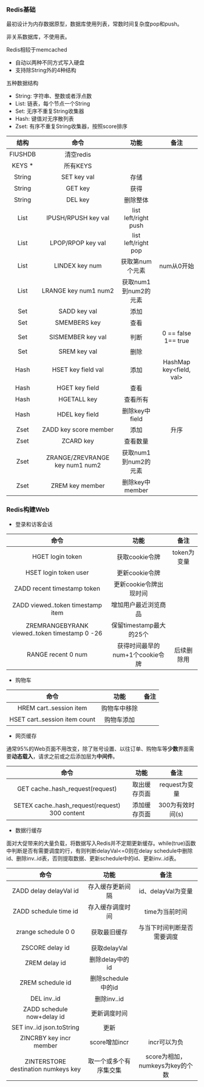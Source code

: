 ### Redis基础

最初设计为内存数据原型，数据库使用列表，常数时间复杂度pop和push。

非关系数据库，不使用表。

Redis相较于memcached

- 自动以两种不同方式写入硬盘
- 支持除String外的4种结构

五种数据结构

- String: 字符串、整数或者浮点数
- List: 链表，每个节点一个String
- Set: 无序不重复String收集器
- Hash: 键值对无序散列表
- Zset: 有序不重复String收集器，按照score排序

结构|命令 | 功能 | 备注
:-: | :-: | :-: | :-:
| FlUSHDB | 清空redis | 
| KEYS * | 所有KEYS |
String | SET key val | 存储 |
String | GET key | 获得 |
String | DEL key | 删除整体 |
List | lPUSH/RPUSH key val | list left/right push |
List | LPOP/RPOP key val | list left/right pop |
List | LINDEX key num |  获取第num个元素 | num从0开始
List | LRANGE key num1 num2 | 获取num1到num2的元素
Set | SADD key val | 添加 |
Set | SMEMBERS key | 查看 |
Set | SISMEMBER key val | 判断 | 0 == false 1== true
Set | SREM key val | 删除 |
Hash | HSET key field val | 添加 | HashMap key<field, val>
Hash | HGET key field | 查看 |
Hash | HGETALL key | 查看所有 |
Hash | HDEL key field | 删除key中field |
Zset | ZADD key score member | 添加 | 升序
Zset | ZCARD key | 查看数量
Zset | ZRANGE/ZREVRANGE key num1 num2 | 获取num1到num2的元素 |
Zset | ZREM key member | 删除key中member |

### Redis构建Web

- 登录和访客会话

命令| 功能 | 备注
:-: | :-: | :-:
HGET login token | 获取cookie令牌 | token为变量
HSET login token user | 更新cookie令牌 | 
ZADD recent timestamp token | 更新cookie令牌出现时间 |
ZADD viewed..token timestamp item | 增加用户最近浏览商品 |
ZREMRANGEBYRANK viewed..token timestamp 0 -26 | 保留timestamp最大的25个 |
RANGE recent 0 num | 获得时间最早的num+1个cookie令牌 | 后续删除用

- 购物车

命令| 功能 | 备注
:-: | :-: | :-:
HREM cart..session item | 购物车中移除 | 
HSET cart..session item count | 购物车添加 | 

- 网页缓存

通常95%的Web页面不用改变，除了账号设置、以往订单、购物车等**少数**界面需要**动态载入**，请求之前或之后添加层为**中间件**。

命令| 功能 | 备注
:-: | :-: | :-:
GET cache..hash_request(request) | 取出缓存页面 | request为变量 
SETEX cache..hash_request(request) 300 content| 添加缓存页面 | 300为有效时间(s)

- 数据行缓存

面对大促带来的大量负载，将数据写入Redis并不定期更新缓存。while(true)函数中判断是否有需要调度的行，有则判断delayVal<=0则在delay schedule中删除id、删除inv..id表，否则提取数据、更新schedule中的id、更新inv..id表。

命令| 功能 | 备注
:-: | :-: | :-:
ZADD delay delayVal id | 存入缓存更新间隔 | id、delayVal为变量
ZADD schedule time id | 存入缓存调度时间 | time为当前时间
zrange schedule 0 0 | 获取最旧缓存 | 与当下时间判断是否需要调度
ZSCORE delay id | 获取delayVal |
ZREM delay id | 删除delay中的id |
ZREM schedule id | 删除schedule中的id |
DEL inv..id | 删除inv..id |
ZADD schedule now+delay id | 更新调度时间 |
SET inv..id json.toString | 更新 |
ZINCRBY key incr member | score增加incr | incr可以为负
ZINTERSTORE destination numkeys key | 取一个或多个有序集交集 | score为相加，numkeys为key的个数

